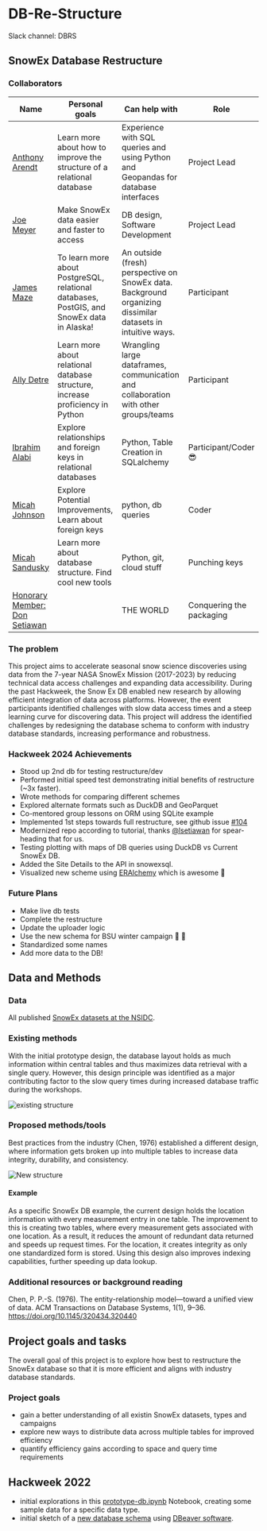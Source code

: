 # DB-Re-Structure
Slack channel: DBRS

## SnowEx Database Restructure

### Collaborators

| Name                                                            | Personal goals                                                                            | Can help with                                                                                               | Role                     |
|-----------------------------------------------------------------|-------------------------------------------------------------------------------------------|-------------------------------------------------------------------------------------------------------------|--------------------------|
| [Anthony Arendt](https://github.com/aaarendt)                   | Learn more about how to improve the structure of a relational database                    | Experience with SQL queries and using Python and Geopandas for database interfaces                          | Project Lead             |
| [Joe Meyer](https://github.com/jomey)                           | Make SnowEx data easier and faster to access                                              | DB design, Software Development                                                                             | Project Lead             |
| [James Maze](https://github.com/jtmaze)                         | To learn more about PostgreSQL, relational databases, PostGIS, and SnowEx data in Alaska! | An outside (fresh) perspective on SnowEx data. Background organizing dissimilar datasets in intuitive ways. | Participant              |
| [Ally Detre](https://github.com/allydetre)                      | Learn more about relational database structure, increase proficiency in Python            | Wrangling large dataframes, communication and collaboration with other groups/teams                         | Participant              |
| [Ibrahim Alabi](https://github.com/Ibrahim-Ola)                 | Explore relationships and foreign keys in relational databases                            | Python, Table Creation in SQLalchemy                                                                        | Participant/Coder😎      |
| [Micah Johnson](https://github.com/micahjohnson150)             | Explore Potential Improvements, Learn about foreign keys                                  | python, db queries                                                                                          | Coder                    |
| [Micah Sandusky](https://github.com/micah-prime)                | Learn more about database structure. Find cool new tools                                  | Python, git, cloud stuff                                                                                    | Punching keys            |
| [Honorary Member: Don Setiawan](https://github.com/lsetiawan)   |                                                                                           | THE WORLD                                                                                                   | Conquering the packaging |

### The problem
This project aims to accelerate seasonal snow science discoveries using data from the 7-year NASA SnowEx Mission (2017-2023) by reducing technical data access challenges and expanding data accessibility. During the past Hackweek, the Snow Ex DB enabled new research by allowing efficient integration of data across platforms. However, the event participants identified challenges with slow data access times and a steep learning curve for discovering data. This project will address the identified challenges by redesigning the database schema to conform with industry database standards, increasing performance and robustness.

### Hackweek 2024 Achievements

* Stood up 2nd db for testing restructure/dev 
* Performed initial speed test demonstrating initial benefits of restructure (~3x faster). 
* Wrote methods for comparing different schemes 
* Explored alternate formats such as DuckDB and GeoParquet 
* Co-mentored group lessons on ORM using SQLite example 
* Implemented 1st steps towards full restructure, see github issue [#104](https://github.com/SnowEx/snowexsql/issues/104)
* Modernized repo according to tutorial, thanks [@lsetiawan](https://github.com/lsetiawan) for spear-heading that for us. 
* Testing plotting with maps of DB queries using DuckDB vs Current SnowEx DB.
* Added the Site Details to the API in snowexsql. 
* Visualized new scheme using [ERAlchemy](https://pypi.org/project/eralchemy2/) which is awesome 🔨


### Future Plans
* Make live db tests
* Complete the restructure
* Update the uploader logic
* Use the new schema for BSU winter campaign 🚂 🚂
* Standardized some names
* Add more data to the DB!


## Data and Methods

### Data
All published [SnowEx datasets at the NSIDC](https://nsidc.org/data/snowex/data).

### Existing methods
With the initial prototype design, the database layout holds as much information within central tables and thus maximizes data retrieval with a single query. However, this design principle was identified as a major contributing factor to the slow query times during increased database traffic during the workshops.

![existing structure](diagrams/current-db-schema.png)
### Proposed methods/tools
Best practices from the industry (Chen, 1976) established a different design, where information gets broken up into multiple tables to increase data integrity, durability, and consistency.

![New structure](diagrams/DB_break_up_tables.png)

#### Example
As a specific SnowEx DB example, the current design holds the location information with every measurement entry in one table. The improvement to this is creating two tables, where every measurement gets associated with one location. As a result, it reduces the amount of redundant data returned and speeds up request times. For the location, it creates integrity as only one standardized form is stored. Using this design also improves indexing capabilities, further speeding up data lookup.

### Additional resources or background reading
Chen, P. P.-S. (1976). The entity-relationship model—toward a unified view of data. ACM Transactions on Database Systems, 1(1), 9–36. https://doi.org/10.1145/320434.320440

## Project goals and tasks

The overall goal of this project is to explore how best to restructure the SnowEx database so that it is 
more efficient and aligns with industry database standards.

### Project goals

* gain a better understanding of all existin SnowEx datasets, types and campaigns
* explore new ways to distribute data across multiple tables for improved efficiency 
* quantify efficiency gains according to space and query time requirements


## Hackweek 2022

* initial explorations in this [prototype-db.ipynb](notebooks/prototype-db.ipynb) Notebook, creating some sample data for a specific data type.
* initial sketch of a [new database schema](diagrams/DB_break_up_tables.png) using [DBeaver software](https://dbeaver.io/).